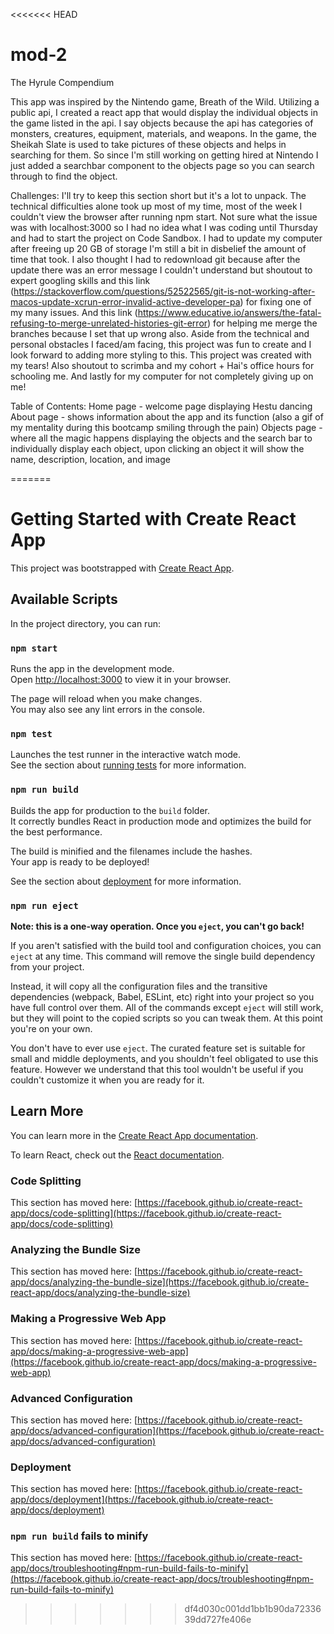 <<<<<<< HEAD
# mod-2

The Hyrule Compendium 

This app was inspired by the Nintendo game, Breath of the Wild. Utilizing a public api, I created a react app that would display the individual objects in the game listed in the api. I say objects because the api has categories of monsters, creatures, equipment, materials, and weapons. In the game, the Sheikah Slate is used to take pictures of these objects and helps in searching for them. So since I'm still working on getting hired at Nintendo I just added a searchbar component to the objects page so you can search through to find the object. 

Challenges: 
I'll try to keep this section short but it's a lot to unpack. The technical difficulties alone took up most of my time, most of the week I couldn't view the browser after running npm start. Not sure what the issue was with localhost:3000 so I had no idea what I was coding until Thursday and had to start the project on Code Sandbox. I had to update my computer after freeing up 20 GB of storage I'm still a bit in disbelief the amount of time that took. I also thought I had to redownload git because after the update there was an error message I couldn't understand but shoutout to expert googling skills and this link (https://stackoverflow.com/questions/52522565/git-is-not-working-after-macos-update-xcrun-error-invalid-active-developer-pa) for fixing one of my many issues. And this link (https://www.educative.io/answers/the-fatal-refusing-to-merge-unrelated-histories-git-error) for helping me merge the branches because I set that up wrong also.  Aside from the technical and personal obstacles I faced/am facing, this project was fun to create and I look forward to adding more styling to this. This project was created with my tears! Also shoutout to scrimba and my cohort + Hai's office hours for schooling me. And lastly for my computer for not completely giving up on me!

Table of Contents: 
Home page - welcome page displaying Hestu dancing 
About page - shows information about the app and its function (also a gif of my mentality during this bootcamp smiling through the pain) 
Objects page - where all the magic happens displaying the objects and the search bar to individually display each object, upon clicking an object it will show the name, description, location, and image 

=======
# Getting Started with Create React App

This project was bootstrapped with [Create React App](https://github.com/facebook/create-react-app).

## Available Scripts

In the project directory, you can run:

### `npm start`

Runs the app in the development mode.\
Open [http://localhost:3000](http://localhost:3000) to view it in your browser.

The page will reload when you make changes.\
You may also see any lint errors in the console.

### `npm test`

Launches the test runner in the interactive watch mode.\
See the section about [running tests](https://facebook.github.io/create-react-app/docs/running-tests) for more information.

### `npm run build`

Builds the app for production to the `build` folder.\
It correctly bundles React in production mode and optimizes the build for the best performance.

The build is minified and the filenames include the hashes.\
Your app is ready to be deployed!

See the section about [deployment](https://facebook.github.io/create-react-app/docs/deployment) for more information.

### `npm run eject`

**Note: this is a one-way operation. Once you `eject`, you can't go back!**

If you aren't satisfied with the build tool and configuration choices, you can `eject` at any time. This command will remove the single build dependency from your project.

Instead, it will copy all the configuration files and the transitive dependencies (webpack, Babel, ESLint, etc) right into your project so you have full control over them. All of the commands except `eject` will still work, but they will point to the copied scripts so you can tweak them. At this point you're on your own.

You don't have to ever use `eject`. The curated feature set is suitable for small and middle deployments, and you shouldn't feel obligated to use this feature. However we understand that this tool wouldn't be useful if you couldn't customize it when you are ready for it.

## Learn More

You can learn more in the [Create React App documentation](https://facebook.github.io/create-react-app/docs/getting-started).

To learn React, check out the [React documentation](https://reactjs.org/).

### Code Splitting

This section has moved here: [https://facebook.github.io/create-react-app/docs/code-splitting](https://facebook.github.io/create-react-app/docs/code-splitting)

### Analyzing the Bundle Size

This section has moved here: [https://facebook.github.io/create-react-app/docs/analyzing-the-bundle-size](https://facebook.github.io/create-react-app/docs/analyzing-the-bundle-size)

### Making a Progressive Web App

This section has moved here: [https://facebook.github.io/create-react-app/docs/making-a-progressive-web-app](https://facebook.github.io/create-react-app/docs/making-a-progressive-web-app)

### Advanced Configuration

This section has moved here: [https://facebook.github.io/create-react-app/docs/advanced-configuration](https://facebook.github.io/create-react-app/docs/advanced-configuration)

### Deployment

This section has moved here: [https://facebook.github.io/create-react-app/docs/deployment](https://facebook.github.io/create-react-app/docs/deployment)

### `npm run build` fails to minify

This section has moved here: [https://facebook.github.io/create-react-app/docs/troubleshooting#npm-run-build-fails-to-minify](https://facebook.github.io/create-react-app/docs/troubleshooting#npm-run-build-fails-to-minify)
>>>>>>> df4d030c001dd1bb1b90da7233639dd727fe406e
